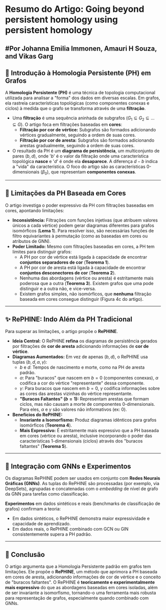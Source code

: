 # Resumo do Artigo: Going beyond persistent homology using persistent homology
#Por Johanna Emilia Immonen, Amauri H Souza, and Vikas Garg
---

## 📄 Introdução à Homologia Persistente (PH) em Grafos

A **Homologia Persistente (PH)** é uma técnica de topologia computacional utilizada para analisar a "forma" dos dados em diversas escalas. Em grafos, ela rastreia características topológicas (como componentes conexas e ciclos) à medida que o grafo se transforma através de uma **filtração**.

* Uma **filtração** é uma sequência aninhada de subgrafos ($G_1 \subseteq G_2 \subseteq \dots \subseteq G$). O artigo foca em filtrações baseadas em **cores**:
    * **Filtração por cor de vértice:** Subgrafos são formados adicionando vértices gradualmente, seguindo a ordem de suas cores.
    * **Filtração por cor de aresta:** Subgrafos são formados adicionando arestas gradualmente, seguindo a ordem de suas cores.
* O resultado da PH é um **diagrama de persistência**, um multiconjunto de pares $(b, d)$, onde '$b$' é o valor da filtração onde uma característica topológica **nasce** e '$d$' é onde ela **desaparece**. A diferença $d-b$ indica a "vida" da característica. O foco do artigo são as características 0-dimensionais ($\beta_0$), que representam **componentes conexas**.

---

## 🚫 Limitações da PH Baseada em Cores

O artigo investiga o poder expressivo da PH com filtrações baseadas em cores, apontando limitações:

* **Inconsistência:** Filtrações com funções injetivas (que atribuem valores únicos a cada vértice) podem gerar diagramas diferentes para grafos isomórficos (**Lema 1**). Para resolver isso, são necessárias funções de filtro equivariantes à permutação (como as baseadas em cores ou atributos de GNN).
* **Poder Limitado:** Mesmo com filtrações baseadas em cores, a PH tem limites para distinguir grafos:
    * A PH por cor de vértice está ligada à capacidade de encontrar **conjuntos separadores de cor** (**Teorema 1**).
    * A PH por cor de aresta está ligada à capacidade de encontrar **conjuntos desconectores de cor** (**Teorema 2**).
    * Nenhuma das abordagens (vértice ou aresta) é estritamente mais poderosa que a outra (**Teorema 3**). Existem grafos que uma pode distinguir e a outra não, e vice-versa.
    * Existem grafos simples, não isomórficos, que **nenhuma** filtração baseada em cores consegue distinguir (Figura 4c do artigo).

---

## ✨ RePHINE: Indo Além da PH Tradicional

Para superar as limitações, o artigo propõe o **RePHINE**.

* **Ideia Central:** O RePHINE **refina** os diagramas de persistência gerados por filtrações de **cor de aresta** adicionando informações de **cor de vértice**.
* **Diagramas Aumentados:** Em vez de apenas $(b, d)$, o RePHINE usa tuplas $(b, d, \alpha, \gamma)$:
    * $b$ e $d$: Tempos de nascimento e morte, como na PH de aresta padrão.
    * $\alpha$: Para "buracos" que nascem em $b=0$ (componentes conexas), $\alpha$ codifica a cor do vértice "representante" dessa componente.
    * $\gamma$: Para buracos que nascem em $b=0$, $\gamma$ codifica informações sobre as cores das arestas vizinhas do vértice representante.
    * **"Buracos Faltantes" ($b=1$):** Representam arestas que formam ciclos, mas não causam a morte de componentes 0-dimensionais. Para eles, $\alpha$ e $\gamma$ são valores não informativos (ex: 0).
* **Benefícios do RePHINE:**
    * **Invariante a Isomorfismo:** Produz diagramas idênticos para grafos isomórficos (**Teorema 4**).
    * **Mais Expressivo:** É estritamente mais expressivo que a PH baseada em cores (vértice ou aresta), inclusive incorporando o poder das características 1-dimensionais (ciclos) através dos "buracos faltantes" (**Teorema 5**).

---

## 🤝 Integração com GNNs e Experimentos

Os diagramas RePHINE podem ser usados em conjunto com **Redes Neurais Gráficas (GNNs)**. As tuplas do RePHINE são processadas (por exemplo, via DeepSets), agrupadas e concatenadas com o *embedding* de nível de grafo da GNN para tarefas como classificação.

**Experimentos** em dados sintéticos e reais (benchmarks de classificação de grafos) confirmam a teoria:

* Em dados sintéticos, o RePHINE demonstra maior expressividade e capacidade de aprendizado.
* Em dados reais, o RePHINE combinado com GCN ou GIN consistentemente supera a PH padrão.

---

## 🎯 Conclusão

O artigo argumenta que a Homologia Persistente padrão em grafos tem limitações. Ele propõe o **RePHINE**, um método que aprimora a PH baseada em cores de aresta, adicionando informações de cor de vértice e o conceito de "buracos faltantes". O RePHINE é **teoricamente e experimentalmente mais expressivo** do que as abordagens baseadas em cores isoladas, além de ser invariante a isomorfismo, tornando-o uma ferramenta mais robusta para representação de grafos, especialmente quando combinado com GNNs.
